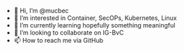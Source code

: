 - 👋 Hi, I’m @mucbec
- 👀 I’m interested in Container, SecOPs, Kubernetes, Linux
- 🌱 I’m currently learning hopefully something meaningful
- 💞️ I’m looking to collaborate on IG-BvC
- 📫 How to reach me via GitHub

<!---
mucbec/mucbec is a ✨ special ✨ repository because its `README.md` (this file) appears on your GitHub profile.
You can click the Preview link to take a look at your changes.
--->
